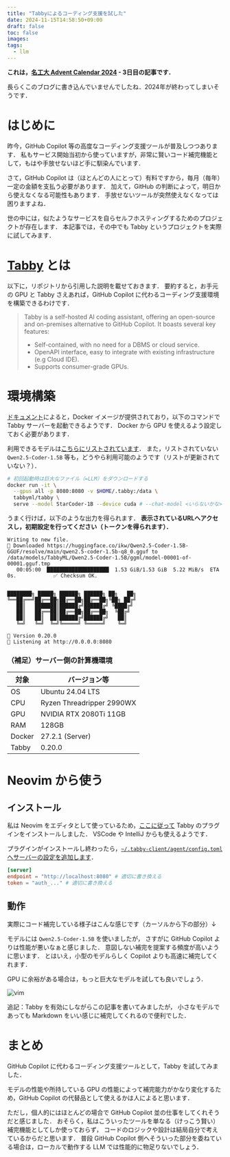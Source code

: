 ```yaml
---
title: "Tabbyによるコーディング支援を試した"
date: 2024-11-15T14:58:50+09:00
draft: false
toc: false
images:
tags:
  - llm
---
```


**これは，[名工大 Advent Calendar 2024](https://adventar.org/calendars/10625) - 3日目の記事です．**

長らくこのブログに書き込んでいませんでしたね．2024年が終わってしまいそうです．

# はじめに

昨今，GitHub Copilot 等の高度なコーディング支援ツールが普及しつつあります．
私もサービス開始当初から使っていますが，非常に賢いコード補完機能として，もはや手放せないほど手に馴染んでいます．

さて，GitHub Copilot は（ほとんどの人にとって）有料ですから，毎月（毎年）一定の金額を支払う必要があります．
加えて，GitHub の判断によって，明日から使えなくなる可能性もあります．
手放せないツールが突然使えなくなっては困りますよね．

世の中には，似たようなサービスを自らセルフホスティングするためのプロジェクトが存在します．
本記事では，その中でも Tabby というプロジェクトを実際に試してみます．

# [Tabby](https://github.com/TabbyML/tabby) とは

以下に，リポジトリから引用した説明を載せておきます．
要約すると，お手元の GPU と Tabby さえあれば，GitHub Copilot に代わるコーディング支援環境を構築できるわけです．

> Tabby is a self-hosted AI coding assistant, offering an open-source and on-premises alternative to GitHub Copilot. It boasts several key features:
>
>    - Self-contained, with no need for a DBMS or cloud service.
>    - OpenAPI interface, easy to integrate with existing infrastructure (e.g Cloud IDE).
>    - Supports consumer-grade GPUs.

# 環境構築

[ドキュメント](https://tabby.tabbyml.com/docs/quick-start/installation/docker/)によると，Docker イメージが提供されており，以下のコマンドで Tabby サーバーを起動できるようです．
Docker から GPU を使えるよう設定しておく必要があります．

利用できるモデルは[こちらにリストされています](https://tabby.tabbyml.com/docs/models/)．
また，リストされていない `Qwen2.5-Coder-1.5B` 等も，どうやら利用可能のようです（リストが更新されていない？）．

```bash
# 初回起動時は巨大なファイル（=LLM）をダウンロードする
docker run -it \
  --gpus all -p 8080:8080 -v $HOME/.tabby:/data \
  tabbyml/tabby \
  serve --model StarCoder-1B --device cuda # --chat-model <いらないかな>
```

うまく行けば，以下のような出力を得られます．
**表示されているURLへアクセスし，初期設定を行ってください（トークンを得られます）．**

```
Writing to new file.
🎯 Downloaded https://huggingface.co/ikw/Qwen2.5-Coder-1.5B-GGUF/resolve/main/qwen2.5-coder-1.5b-q8_0.gguf to /data/models/TabbyML/Qwen2.5-Coder-1.5B/ggml/model-00001-of-00001.gguf.tmp
   00:05:00 ▕████████████████████▏ 1.53 GiB/1.53 GiB  5.22 MiB/s  ETA 0s.            ✅ Checksum OK.


████████╗ █████╗ ██████╗ ██████╗ ██╗   ██╗
╚══██╔══╝██╔══██╗██╔══██╗██╔══██╗╚██╗ ██╔╝
   ██║   ███████║██████╔╝██████╔╝ ╚████╔╝
   ██║   ██╔══██║██╔══██╗██╔══██╗  ╚██╔╝
   ██║   ██║  ██║██████╔╝██████╔╝   ██║
   ╚═╝   ╚═╝  ╚═╝╚═════╝ ╚═════╝    ╚═╝

📄 Version 0.20.0
🚀 Listening at http://0.0.0.0:8080
```

### （補足）サーバー側の計算機環境

| 対象 | バージョン等 |
| --- | --- |
| OS | Ubuntu 24.04 LTS |
| CPU | Ryzen Threadripper 2990WX |
| GPU | NVIDIA RTX 2080Ti 11GB |
| RAM | 128GB |
| Docker | 27.2.1 (Server) |
| Tabby | 0.20.0 |

# Neovim から使う

## インストール

私は Neovim をエディタとして使っているため，[ここに従って](https://tabby.tabbyml.com/docs/extensions/installation/vim/) Tabby のプラグインをインストールしました．
VSCode や IntelliJ からも使えるようです．

プラグインがインストールし終わったら，[`~/.tabby-client/agent/config.toml` へサーバーの設定を追加します](https://tabby.tabbyml.com/docs/extensions/configurations/)．

```toml
[server]
endpoint = "http://localhost:8080" # 適切に書き換える
token = "auth_..." # 適切に書き換える
```

## 動作

実際にコード補完している様子はこんな感じです（カーソルから下の部分）↓

モデルには `Qwen2.5-Coder-1.5B` を使いましたが，
さすがに GitHub Copilot よりは性能が悪いなぁと感じました．
意図しない補完を提案する頻度が高いように思います．
とはいえ，小型のモデルらしく Copilot よりも高速に補完してくれます．

GPU に余裕がある場合は，もっと巨大なモデルを試しても良いでしょう．

![vim](../assets/vim.png)

追記：Tabby を有効にしながらこの記事を書いてみましたが，
小さなモデルであっても Markdown をいい感じに補完してくれるので便利でした．

# まとめ

GitHub Copilot に代わるコーディング支援ツールとして，Tabby を試してみました．

モデルの性能や所持している GPU の性能によって補完能力がかなり変化するため，GitHub Copilot の代替品として使えるかは人によると思います．

ただし，個人的にはほとんどの場合で GitHub Copilot 並の仕事をしてくれそうだと感じました．
おそらく，私はこういったツールを単なる（けっこう賢い）補完機能としてしか使っておらず，
コードのロジックや設計は結局自分で考えているからだと思います．
普段 GitHub Copilot 側へそういった部分を委ねている場合は，ローカルで動作する LLM では性能的に物足りないでしょう．
